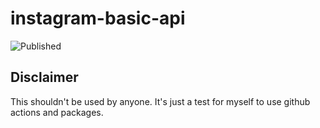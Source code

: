 # instagram-basic-api

![Published](https://github.com/jezpoz/instagram-basic-api/actions/workflows/build-and-publish-main.yml/badge.svg)

## Disclaimer
This shouldn't be used by anyone. It's just a test for myself to use github actions and packages.
